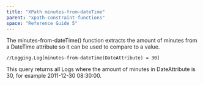 ```yaml
---
title: "XPath minutes-from-dateTime"
parent: "xpath-constraint-functions"
space: "Reference Guide 5"
---
```



The minutes-from-dateTime() function extracts the amount of minutes from a DateTime attribute so it can be used to compare to a value.

```
//Logging.Log[minutes-from-dateTime(DateAttribute) = 30]

```

This query returns all Logs where the amount of minutes in DateAttribute is 30, for example 2011-12-30 08:30:00.
